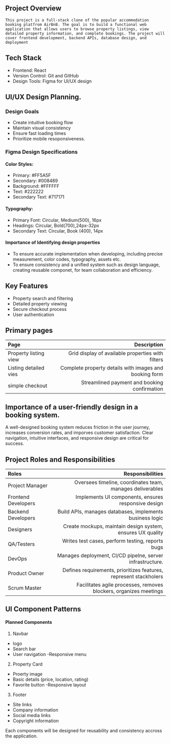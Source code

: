 ## Project Overview
    This project is a full-stack clone of the popular accommodation booking platfrom AirBnB. The goal is to build a functional web application that allows users to browse property listings, view detailed property information, and complete bookings. The project will cover frontend development, backend APIs, database design, and deployment


## Tech Stack
- Frontend: React
- Version Control: Git and GitHub
- Design Tools: Figma for UI/UX design

## UI/UX Design Planning.
### Design Goals
- Create intuitive booking flow
- Maintain visual consistency
- Ensure fast loading times
- Prioritize mobile resoponsiveness.

### Figma Design Specifications
#### Color Styles:
- Primary: #FF5A5F
- Secondary: #008489
- Background: #FFFFFF
- Text: #222222
- Secondary Text: #717171

#### Typography:
- Primary Font: Circular, Medium(500), 16px
- Headings: Circular, Bold(700),24px-32px
- Secondary Text: Circular, Book (400), 14px

#### Importance of Identifying design properties
- To ensure accurate implementation when developing, including precise measurement, color codes, typography, assets etc.
- To ensure consistency and a unified system such as design language, creating reusable componet, for team collaboration and efficiency. 

## Key Features
- Property search and filtering
- Detailed property viewing
- Secure checkout process
- User authentication

## Primary pages
|Page | Description |
|:-- | --: |
|Property listing view | Grid display of available properties with filters|
|Listing detailed vies| Complete property details with images and booking form|
|simple checkout| Streamlined payment and booking confirmation|

## Importance of a user-friendly design in a booking system.
A well-designed booking system reduces friction in the user journey, increases conversion rates, and imporves customer satisfaction. Clear navigation, intuitive interfaces, and responsive design are critical for success.

## Project Roles and Responsibilities
|Roles | Responsibilities |
|:-- | --: |
|Project Manager | Oversees timeline, coordinates team, manages deliverables |
|Frontend Developers | Implements UI components, ensures responsive design |
|Backend Developers | Build APIs, manages databases, implements business logic |
|Designers | Create mockups, maintain design system, ensures UX quality |
|QA/Testers | Writes test cases, perform testing, reports bugs|
|DevOps | Manages deployment, CI/CD pipelne, server infrastructure.|
|Product Owner| Defines requirements, prioritizes features, represent stackholers|
|Scrum Master | Facilitates agile processes, removes blockers, organizes meetings|

## UI Component Patterns
#### Planned Components
1. Navbar
- logo
- Search bar
- User navigation
-Responsive menu
2. Property Card
- Proerty image
- Basic details (price, location, rating)
- Favorite button
-Responsive layout
3. Footer
- Site links
- Company information
- Social media links
- Copyright information

Each components will be designed for reusability and consistency accross the application.

